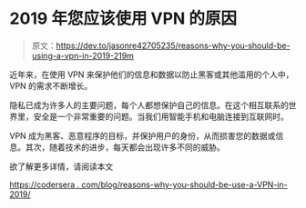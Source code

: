 # 2019 年您应该使用 VPN 的原因

> 原文：<https://dev.to/jasonre42705235/reasons-why-you-should-be-using-a-vpn-in-2019-219m>

近年来，在使用 VPN 来保护他们的信息和数据以防止黑客或其他滥用的个人中，VPN 的需求不断增长。

隐私已成为许多人的主要问题，每个人都想保护自己的信息。在这个相互联系的世界里，安全是一个非常重要的问题。当我们用智能手机和电脑连接到互联网时。

VPN 成为黑客、恶意程序的目标，并保护用户的身份，从而损害您的数据或信息。其次，随着技术的进步，每天都会出现许多不同的威胁。

欲了解更多详情，请阅读本文

[https://codersera . com/blog/reasons-why-you-should-be-use-a-VPN-in-2019/](https://codersera.com/blog/reasons-why-you-should-be-using-a-vpn-in-2019/)